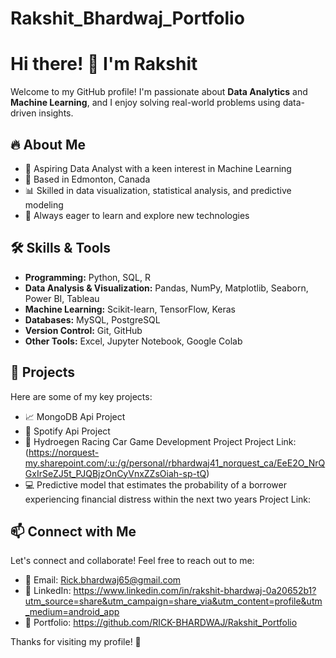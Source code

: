 # Rakshit_Bhardwaj_Portfolio
# Hi there! 👋 I'm Rakshit

Welcome to my GitHub profile! I'm passionate about **Data Analytics** and **Machine Learning**, and I enjoy solving real-world problems using data-driven insights. 

## 🔥 About Me
- 🎯 Aspiring Data Analyst with a keen interest in Machine Learning
- 📍 Based in Edmonton, Canada
- 📊 Skilled in data visualization, statistical analysis, and predictive modeling
- 🚀 Always eager to learn and explore new technologies

## 🛠 Skills & Tools
- **Programming:** Python, SQL, R
- **Data Analysis & Visualization:** Pandas, NumPy, Matplotlib, Seaborn, Power BI, Tableau
- **Machine Learning:** Scikit-learn, TensorFlow, Keras
- **Databases:** MySQL, PostgreSQL
- **Version Control:** Git, GitHub
- **Other Tools:** Excel, Jupyter Notebook, Google Colab

## 📌 Projects
Here are some of my key projects:

- 📈 MongoDB Api Project
- 🏥 Spotify Api Project 
- 🚗 Hydroegen Racing Car Game Development Project
  Project Link:(https://norquest-my.sharepoint.com/:u:/g/personal/rbhardwaj41_norquest_ca/EeE2O_NrQGxIrSeZJ5t_PJQBjzOnCyVnxZZsOiah-sp-tQ)
- 💻 Predictive model that estimates the probability of a borrower experiencing financial distress within the next two years
  Project Link: 

## 📫 Connect with Me
Let's connect and collaborate! Feel free to reach out to me:
- 📧 Email: Rick.bhardwaj65@gmail.com
- 💼 LinkedIn: https://www.linkedin.com/in/rakshit-bhardwaj-0a20652b1?utm_source=share&utm_campaign=share_via&utm_content=profile&utm_medium=android_app
- 📝 Portfolio: https://github.com/RICK-BHARDWAJ/Rakshit_Portfolio

Thanks for visiting my profile! 🚀

